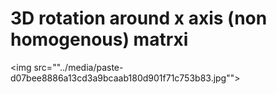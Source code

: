 # 3D rotation around x axis (non homogenous) matrxi
<img src=""../media/paste-d07bee8886a13cd3a9bcaab180d901f71c753b83.jpg"">
